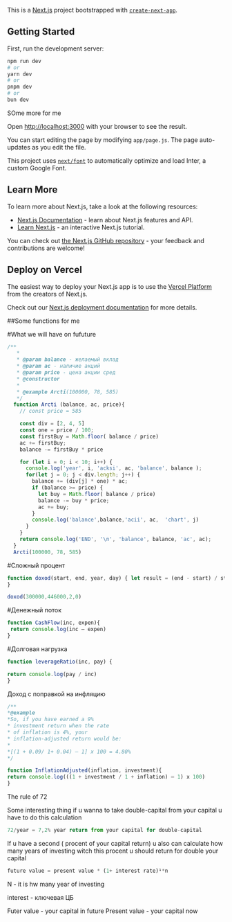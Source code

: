 This is a [Next.js](https://nextjs.org/) project bootstrapped with [`create-next-app`](https://github.com/vercel/next.js/tree/canary/packages/create-next-app).

## Getting Started

First, run the development server:

```bash
npm run dev
# or
yarn dev
# or
pnpm dev
# or
bun dev
```

SOme more for me

Open [http://localhost:3000](http://localhost:3000) with your browser to see the result.

You can start editing the page by modifying `app/page.js`. The page auto-updates as you edit the file.

This project uses [`next/font`](https://nextjs.org/docs/basic-features/font-optimization) to automatically optimize and load Inter, a custom Google Font.

## Learn More

To learn more about Next.js, take a look at the following resources:

- [Next.js Documentation](https://nextjs.org/docs) - learn about Next.js features and API.
- [Learn Next.js](https://nextjs.org/learn) - an interactive Next.js tutorial.

You can check out [the Next.js GitHub repository](https://github.com/vercel/next.js/) - your feedback and contributions are welcome!

## Deploy on Vercel

The easiest way to deploy your Next.js app is to use the [Vercel Platform](https://vercel.com/new?utm_medium=default-template&filter=next.js&utm_source=create-next-app&utm_campaign=create-next-app-readme) from the creators of Next.js.

Check out our [Next.js deployment documentation](https://nextjs.org/docs/deployment) for more details.




##Some functions for me 

#What we will have on fufuture
```js
/**
   *
   * @param balance - желаемый вклад
   * @param ac - наличие акций
   * @param price - цена акции сред
   * @constructor
   *
   * @example Arcti(100000, 78, 585)
   */
  function Arcti (balance, ac, price){
    // const price = 585

    const div = [2, 4, 5]
    const one = price / 100;
    const firstBuy = Math.floor( balance / price)
    ac += firstBuy;
    balance -= firstBuy * price

    for (let i = 0; i < 10; i++) {
      console.log('year', i, 'acksi', ac, 'balance', balance );
      for(let j = 0; j < div.length; j++) {
        balance += (div[j] * one) * ac;
        if (balance >= price) {
          let buy = Math.floor( balance / price)
          balance -= buy * price;
          ac += buy;
        }
        console.log('balance',balance,'acii', ac,  'chart', j)
      }
    }
    return console.log('END', '\n', 'balance', balance, 'ac', ac);
  }
  Arcti(100000, 78, 585)
```


#Сложный процент
 
```js
function doxod(start, end, year, day) { let result = (end - start) / start * 365 / (year? year*365 + day day); console.log(result * 100);
}

doxod(300000,446000,2,0)
```

#Денежный поток 
```js
function CashFlow(inc, expen){
 return console.log(inc – expen)
}
```

#Долговая нагрузка 
```js
function leverageRatio(inc, pay) {

return console.log(pay / inc) 
}
```


Доход с поправкой на инфляцию 
```js
/**
*@example 
*So, if you have earned a 9%
* investment return when the rate
* of inflation is 4%, your
* inflation-adjusted return would be:
*
*[(1 + 0.09/ 1+ 0.04) – 1] x 100 = 4.80%
*/

function InflationAdjusted(inflation, investment){
return console.log(((1 + investment / 1 + inflation) – 1) x 100)
}

```


The rule of 72

Some interesting thing if u wanna to take double-capital from your capital u have to do this calculation 
```js
72/year = 7,2% year return from your capital for double-capital
```

If u have a second ( procent of your capital return) u also can calculate how many years of investing witch this procent u should return for double your capital
```js
future value = present value * (1+ interest rate)¹*n
```

N - it is hw many year of investing 

interest - ключевая ЦБ 

Futer value - your capital in future
Present value - your capital now